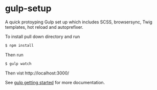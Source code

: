 # gulp-setup

A quick protoyping Gulp set up which includes SCSS, browsersync, Twig templates, hot reload and autoprefixer.

To install pull down directory and run

```sh
$ npm install
```

Then run

```sh
$ gulp watch
```

Then vist http://localhost:3000/

See [gulp getting started](https://github.com/gulpjs/gulp/blob/master/docs/getting-started.md) for more documentation.
